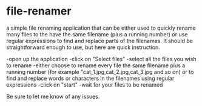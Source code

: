 # file-renamer
a simple file renaming application that can be either used to quickly rename many files to the have the same filename (plus a running number) or use regular expressions to find and replace parts of the filenames. It should be straightforward enough to use, but here are quick instruction.

-open up the application
-click on "Select files"
-select all the files you wish to rename
-either choose to rename every file the same filename plus a running number (for example "cat_1.jpg,cat_2.jpg,cat_3.jpg and so on) or to find and replace words or characters in the filenames using regular expressions
-click on "start"
-wait for your files to be renamed

Be sure to let me know of any issues.
